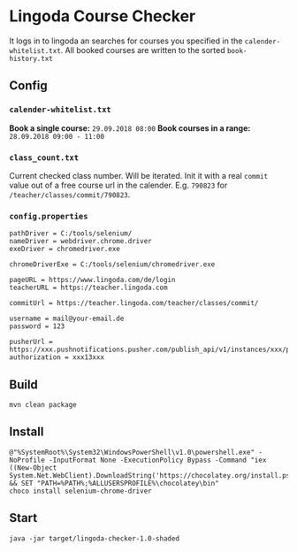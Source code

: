# Lingoda Course Checker

It logs in to lingoda an searches for courses you specified in the `calender-whitelist.txt`.
All booked courses are written to the sorted `book-history.txt`

## Config

### `calender-whitelist.txt`
**Book a single course:**
`29.09.2018 08:00`
**Book courses in a range:**
`28.09.2018 09:00 - 11:00`

### `class_count.txt`
Current checked class number. Will be iterated. Init it with a real `commit` value out of a free course url in the calender.
E.g. `790823` for `/teacher/classes/commit/790823`.

### `config.properties`
```
pathDriver = C:/tools/selenium/
nameDriver = webdriver.chrome.driver
exeDriver = chromedriver.exe

chromeDriverExe = C:/tools/selenium/chromedriver.exe

pageURL = https://www.lingoda.com/de/login
teacherURL = https://teacher.lingoda.com

commitUrl = https://teacher.lingoda.com/teacher/classes/commit/

username = mail@your-email.de
password = 123

pusherUrl = https://xxx.pushnotifications.pusher.com/publish_api/v1/instances/xxx/publishes
authorization = xxx13xxx
```

## Build
`mvn clean package`

## Install
``` shell
@"%SystemRoot%\System32\WindowsPowerShell\v1.0\powershell.exe" -NoProfile -InputFormat None -ExecutionPolicy Bypass -Command "iex ((New-Object System.Net.WebClient).DownloadString('https://chocolatey.org/install.ps1'))" && SET "PATH=%PATH%;%ALLUSERSPROFILE%\chocolatey\bin"
choco install selenium-chrome-driver
```

## Start
`java -jar target/lingoda-checker-1.0-shaded`
